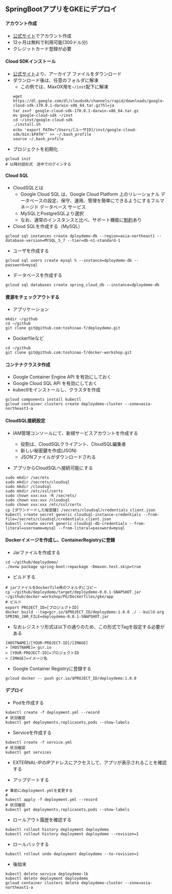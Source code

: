 ## SpringBootアプリをGKEにデプロイ

#### アカウント作成
- [公式サイト](https://console.cloud.google.com/)でアカウント作成
- 12ヶ月は無料で利用可能(300ドル分)
- クレジットカード登録が必要

#### Cloud SDKインストール
- [公式サイト](https://cloud.google.com/sdk/docs/quickstarts?hl=ja)より、アーカイブ ファイルをダウンロード
- ダウンロード後は、任意のフォルダに解凍
    - この例では、MaxOX用を``` ~/inst ```配下に解凍
    ```
    wget https://dl.google.com/dl/cloudsdk/channels/rapid/downloads/google-cloud-sdk-170.0.1-darwin-x86_64.tar.gz?hl=ja
    tar zxvf　google-cloud-sdk-170.0.1-darwin-x86_64.tar.gz
    mv google-cloud-sdk ~/inst
    cd ~/inst/google-cloud-sdk
    ./install.sh
    echo 'export PATH="/Users/[ユーザID]/inst/google-cloud-sdk/bin:$PATH"' >> ~/.bash_profile
    source ~/.bash_profile
    ```
- プロジェクトを初期化
```
gcloud init
# 以降対話形式　途中でログインする
```

#### Cloud SQL
- CloudSQLとは
    - Google Cloud SQL は、Google Cloud Platform 上のリレーショナル データベースの設定、保守、運用、管理を簡単にできるようにするフルマネージド データベース サービス
    - MySQLとPostgreSQLより選択
    - なお、通常のインスタンスと比べ、サポート機能に[制約](https://cloud.google.com/sql/docs/features?hl=ja)あり
- Cloud SQLを作成する（MySQL）
```
gcloud sql instances create dploydemo-db --region=asia-northeast1 --database-version=MYSQL_5_7 --tier=db-n1-standard-1
```

- ユーザを作成する
```
gcloud sql users create mysql % --instance=dploydemo-db --password=mysql
```

- データベースを作成する
```
gcloud sql databases create spring_cloud_db --instance=dploydemo-db
```

#### 資源をチェックアウトする
- アプリケーション
```
mkdir ~/github
cd ~/github
git clone git@github.com:toshinao-f/deploydemo.git
```

- Dockerfileなど
```
cd ~/github
git clone git@github.com:toshinao-f/docker-workshop.git
```


#### コンテナクラスタ作成
- Google Container Engine API を有効にしておく
- Google Cloud SQL API を有効にしておく
- kubectlをインストールし、クラスタを作成
```
gcloud components install kubectl
gcloud container clusters create deploydemo-cluster --zone=asia-northeast1-a
```

#### CloudSQL接続設定

- IAM管理コンソールにて、新規サービスアカウントを作成する
    - 役割は、CloudSQLクライアント、CloudSQL編集者
    - 新しい秘密鍵を作成(JSON)
    - JSONファイルがダウンロードされる

- アプリからCloudSQLへ接続可能にする
```
sudo mkdir /secrets
sudo mkdir /secrets/cloudsql
sudo mkdir /cloudsql
sudo mkdir /etc/ssl/certs
sudo chown xxx:xxx -R /secrets/
sudo chown xxx:xxx /cloudsql
sudo chown xxx:xxx /etc/ssl/certs
cp [ダウンドードした秘密鍵] /secrets/cloudsql/credentials_client.json
kubectl create secret generic cloudsql-instance-credentials --from-file=/secrets/cloudsql/credentials_client.json
kubectl create secret generic cloudsql-db-credentials --from-literal=username=mysql --from-literal=password=mysql
```

#### Dockerイメージを作成し、ContainerRegistryに登録
- Jarファイルを作成する
```
cd ~/github/deploydemo/
./mvnw package spring-boot:repackage -Dmaven.test.skip=true

```

- ビルドする
```
# jarファイルをDockerfile用のフォルダにコピー
cp ~/github/deploydemo/target/deploydemo-0.0.1-SNAPSHOT.jar ~/github/docker-workshop/PG/Dockerfiles/gke/app
# ビルド
export PROJECT_ID=[プロジェクトID]
docker build --tag=gcr.io/$PROJECT_ID/deploydemo:1.0.0 ./ --build-arg SPRING_JAR_FILE=deploydemo-0.0.1-SNAPSHOT.jar

```
- なおレジストリ形式は以下の通りのため、この形式でTagを設定する必要がある
```
[HOSTNAME]/[YOUR-PROJECT-ID]/[IMAGE]
> [HOSTNAME]= gcr.io
> [YOUR-PROJECT-ID]=プロジェクトID
> [IMAGE]=イメージ名
```

- Google Container Registryに登録する
```
gcloud docker -- push gcr.io/$PROJECT_ID/deploydemo:1.0.0
```

#### デプロイ
- Podを作成する
```
kubectl create -f deployment.yml --record
# 状況確認
kubectl get deployments,replicasets,pods --show-labels
```

- Serviceを作成する
```
kubectl create -f service.yml
# 状況確認
kubectl get services
```

- EXTERNAL-IPのIPアドレスにアクセスして、アプリが表示されることを確認する

- アップデートする
```
# 事前にdeployment.ymlを変更する
#
kubectl apply -f deployment.yml --record
# 状況確認
kubectl get deployments,replicasets,pods --show-labels
```

- ロールアウト履歴を確認する
```
kubectl rollout history deployment deploydemo
kubectl rollout history deployment deploydemo --revision=1
```

- ロールバックする
```
kubectl rollout undo deployment deploydemo --to-revision=1
```

- 後始末
```
kubectl delete service deploydemo-lb
kubectl delete deployment deploydemo
gcloud container clusters delete deploydemo-cluster --zone=asia-northeast1-a
```
